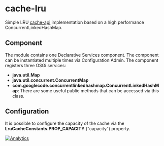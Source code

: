 # cache-lru
Simple LRU [cache-api][1] implementation based on a high performance ConcurrentLinkedHashMap.

## Component

The module contains one Declarative Services component. The component can
be instantiated multiple times via Configuration Admin. The component
registers three OSGi services:
 - __java.util.Map__
 - __java.util.concurrent.ConcurrentMap__
 - __com.googlecode.concurrentlinkedhashmap.ConcurrentLinkedHashMap__: There 
 are some useful public methods that can be accessed via this class.

## Configuration
It is possible to configure the capacity of the cache via the 
**LruCacheConstants.PROP_CAPACITY** ("capacity") property.

[![Analytics](https://ga-beacon.appspot.com/UA-15041869-4/everit-org/cache-lru)](https://github.com/igrigorik/ga-beacon)

[1]: https://github.com/everit-org/cache-api
